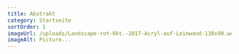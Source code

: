 ```yaml
---
title: Abstrakt
category: Startseite
sortOrder: 1
imageUrl: /uploads/Landscape-rot-Okt.-2017-Acryl-auf-Leinwand-130x90.webp
imageAlt: Picture...
---
```

